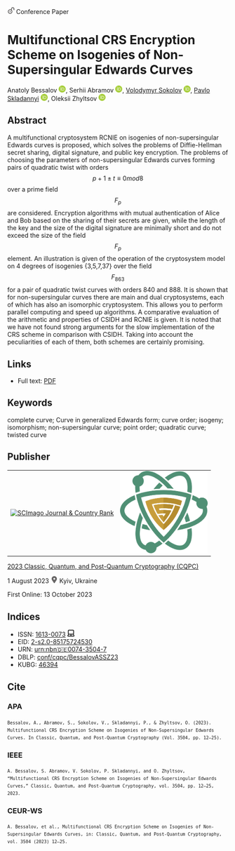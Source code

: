 <img src="/icons/unlock.svg" width="16" height="16"> Conference Paper

# Multifunctional CRS Encryption Scheme on Isogenies of Non-Supersingular Edwards Curves

Anatoly Bessalov <a href="https://orcid.org/0000-0002-6967-5001" target="_blank"><img src="/icons/orcid.svg" width="16" height="16"></a>,
Serhii Abramov <a href="https://orcid.org/0000-0002-5145-2782" target="_blank"><img src="/icons/orcid.svg" width="16" height="16"></a>,
<a href="https://volodymyr-sokolov.github.io/">Volodymyr Sokolov</a> <a href="https://orcid.org/0000-0002-9349-7946" target="_blank"><img src="/icons/orcid.svg" width="16" height="16"></a>,
<a href="/">Pavlo Skladannyi</a> <a href="https://orcid.org/0000-0002-7775-6039" target="_blank"><img src="/icons/orcid.svg" width="16" height="16"></a>,
Oleksii Zhyltsov <a href="https://orcid.org/0000-0002-7253-5990" target="_blank"><img src="/icons/orcid.svg" width="16" height="16"></a>

## Abstract

A multifunctional cryptosystem RCNIE on isogenies of non-supersingular Edwards curves is proposed, which solves the problems of Diffie-Hellman secret sharing, digital signature, and public key encryption. The problems of choosing the parameters of non-supersingular Edwards curves forming pairs of quadratic twist with orders $$p + 1 ± t ≡ 0 mod 8$$ over a prime field $$F_p$$ are considered. Encryption algorithms with mutual authentication of Alice and Bob based on the sharing of their secrets are given, while the length of the key and the size of the digital signature are minimally short and do not exceed the size of the field $$F_p$$ element. An illustration is given of the operation of the cryptosystem model on 4 degrees of isogenies {3,5,7,37} over the field $$F_{863}$$ for a pair of quadratic twist curves with orders 840 and 888. It is shown that for non-supersingular curves there are main and dual cryptosystems, each of which has also an isomorphic cryptosystem. This allows you to perform parallel computing and speed up algorithms. A comparative evaluation of the arithmetic and properties of CSIDH and RCNIE is given. It is noted that we have not found strong arguments for the slow implementation of the CRS scheme in comparison with CSIDH. Taking into account the peculiarities of each of them, both schemes are certainly promising. 

## Links

* Full text: [PDF](https://ceur-ws.org/Vol-3504/paper2.pdf)

## Keywords

complete curve; Curve in generalized Edwards form; curve order; isogeny; isomorphism; non-supersingular curve; point order; quadratic curve; twisted curve

## Publisher

<table>
<tr>
<td>
<a href="https://www.scimagojr.com/journalsearch.php?q=21100218356&amp;tip=sid&amp;exact=no" title="SCImago Journal &amp; Country Rank"><img border="0" src="https://www.scimagojr.com/journal_img.php?id=21100218356" alt="SCImago Journal &amp; Country Rank"  /></a>
</td>
<td style="text-align: left;">
<a href="https://cqpc.kubg.edu.ua/"><img src="/icons/cqpc.svg" width="200"></a>
</td>
</tr>
</table>

[2023 Classic, Quantum, and Post-Quantum Cryptography (CQPC)](https://ceur-ws.org/Vol-3504/)

1 August 2023 <img src="/icons/location-pin.svg" width="16" height="16"> Kyiv, Ukraine

First Online: 13 October 2023

## Indices

* ISSN: [1613-0073](https://portal.issn.org/resource/ISSN/1613-0073) <img src="/icons/online.svg" width="16" height="16">
* EID: [2-s2.0-85175724530](http://www.scopus.com/record/display.url?origin=inward&eid=2-s2.0-85175724530)
* URN: [urn:nbn:de:0074-3504-7](https://nbn-resolving.org/xml/urn:nbn:de:0074-3504-7)
* DBLP: [conf/cqpc/BessalovASSZ23](https://dblp.org/rec/conf/cqpc/BessalovASSZ23)
* KUBG: [46394](http://elibrary.kubg.edu.ua/id/eprint/46394/)

## Cite

### APA

<small>`Bessalov, A., Abramov, S., Sokolov, V., Skladannyi, P., & Zhyltsov, O. (2023). Multifunctional CRS Encryption Scheme on Isogenies of Non-Supersingular Edwards Curves. In Classic, Quantum, and Post-Quantum Cryptography (Vol. 3504, pp. 12–25).`</small>

### IEEE

<small>`A. Bessalov, S. Abramov, V. Sokolov, P. Skladannyi, and O. Zhyltsov, “Multifunctional CRS Encryption Scheme on Isogenies of Non-Supersingular Edwards Curves,” Classic, Quantum, and Post-Quantum Cryptography, vol. 3504, pp. 12–25, 2023.`</small>

### CEUR-WS

<small>`A. Bessalov, et al., Multifunctional CRS Encryption Scheme on Isogenies of Non-Supersingular Edwards Curves, in: Classic, Quantum, and Post-Quantum Cryptography, vol. 3504 (2023) 12–25.`</small>